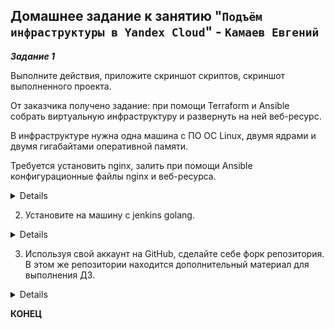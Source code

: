 ## Домашнее задание к занятию "`Подъём инфраструктуры в Yandex Cloud`" - `Камаев Евгений`


***Задание 1***

Выполните действия, приложите скриншот скриптов, скриншот выполненного проекта.

От заказчика получено задание: при помощи Terraform и Ansible собрать виртуальную инфраструктуру и развернуть на ней веб-ресурс.

В инфраструктуре нужна одна машина с ПО ОС Linux, двумя ядрами и двумя гигабайтами оперативной памяти.

Требуется установить nginx, залить при помощи Ansible конфигурационные файлы nginx и веб-ресурса.

<details>
   
![Screnshot](https://github.com/7Evgen7/Netology/blob/main/JPG/7_06-DevOps/8_02_1_1.jpg)

   
</details>

2. Установите на машину с jenkins golang.

<details>
   
![Screnshot](https://github.com/7Evgen7/Netology/blob/main/JPG/7_06-DevOps/8_02_1_2.jpg)
   
</details>

3. Используя свой аккаунт на GitHub, сделайте себе форк репозитория. В этом же репозитории находится дополнительный материал для выполнения ДЗ.

<details>
   
![Screnshot](https://github.com/7Evgen7/Netology/blob/main/JPG/7_06-DevOps/8_02_1_3.jpg)
   
</details>

**КОНЕЦ**
